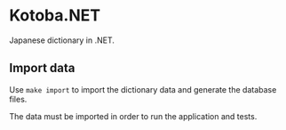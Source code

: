 # Kotoba.NET

Japanese dictionary in .NET.

## Import data

Use `make import` to import the dictionary data and generate the database
files.

The data must be imported in order to run the application and tests.

